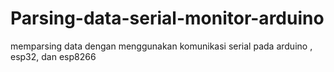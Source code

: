 # Parsing-data-serial-monitor-arduino

memparsing data dengan menggunakan komunikasi serial pada arduino , esp32, dan esp8266
